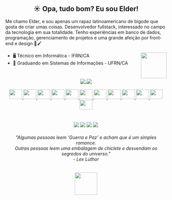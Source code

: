 <h2 align="center">
  ☀️ Opa, tudo bom? Eu sou Elder!
</h2>

<!--<img align="right" height="auto" width="300" src="https://i.pinimg.com/originals/24/41/da/2441dacfd5703b140a2816f82bd0f9c7.gif"/>-->
<span>Me chamo Elder, e sou apenas um rapaz latinoamericano de bigode que gosta de criar umas coisas. Desenvolvedor fullstack, interessado no campo da tecnologia em sua totalidade. Tenho experiências em banco de dados, programação, gerenciamento de projetos e uma grande afeição por front-end e design 👀🖌️</span>

<img align="right" height="80" width="80" src="https://i.pinimg.com/originals/03/78/f0/0378f01f2ace7b84bf01c7bb28b50df1.gif"/>
  
* 🖥️ Técnico em Informática - IFRN/CA <br>
* 💾 Graduando em Sistemas de Informações - UFRN/CA

#

<div align="center">
  <a href="https://veraxqy.github.io/">
  <img align="center" src="https://github-readme-stats.vercel.app/api?username=veraxqy&count_private=true&show_icons=true&title_color=FFED4D&text_color=F0F6FC&icon_color=FFE88A&bg_color=0D1117&locale=pt-BR&hide_border=True&include_all_commits=True&"/>
  <img align="center" src="https://github-readme-stats.vercel.app/api/top-langs/?username=veraxqy&title_color=FFED4D&text_color=F0F6FC&icon_color=FFE88A&bg_color=0D1117&locale=pt-BR&hide_border=True&layout=compact"/>
</div>

<div align="center" style="display: inline_block"><br>
  <img height="30" width="40" src="https://cdn.jsdelivr.net/gh/devicons/devicon@latest/icons/python/python-plain.svg" />
  <img height="30" width="40" src="https://cdn.jsdelivr.net/gh/devicons/devicon@latest/icons/django/django-plain.svg" />
  <img height="30" width="40" src="https://cdn.jsdelivr.net/gh/devicons/devicon@latest/icons/html5/html5-plain.svg" />
  <img height="30" width="40" src="https://cdn.jsdelivr.net/gh/devicons/devicon@latest/icons/css3/css3-plain.svg" />
  <img height="30" width="40" src="https://cdn.jsdelivr.net/gh/devicons/devicon@latest/icons/figma/figma-original.svg" />
  <img height="30" width="40" src="https://cdn.jsdelivr.net/gh/devicons/devicon@latest/icons/photoshop/photoshop-plain.svg" />
  <img height="30" width="40" src="https://cdn.jsdelivr.net/gh/devicons/devicon@latest/icons/mysql/mysql-original.svg" />
  <img height="30" width="40" src="https://cdn.jsdelivr.net/gh/devicons/devicon@latest/icons/git/git-plain.svg" />
  <img height="30" width="40" src="https://cdn.jsdelivr.net/gh/devicons/devicon@latest/icons/c/c-plain.svg" />
  <img height="30" width="40" src="https://cdn.jsdelivr.net/gh/devicons/devicon@latest/icons/linux/linux-plain.svg" />
  <img height="30" width="40" src="https://cdn.jsdelivr.net/gh/devicons/devicon@latest/icons/visualstudio/visualstudio-plain.svg" />
  <img height="30" width="40" src="https://cdn.jsdelivr.net/gh/devicons/devicon@latest/icons/trello/trello-plain.svg" />
</div>

#
<div align="center">
  <a href="mailto:veraxqy@gmail.com.br"><img src="https://img.shields.io/badge/Gmail-D14836?style=for-the-badge&logo=gmail&logoColor=white"/></a>
  <a href="https://github.com/veraxqy"><img src="https://img.shields.io/badge/GitHub-100000?style=for-the-badge&logo=github&logoColor=white"/></a>
  <a href="https://www.linkedin.com/in/veraxqy/"><img src="https://img.shields.io/badge/LinkedIn-0077B5?style=for-the-badge&logo=linkedin&logoColor=white"/></a>
  <a href="https://www.instagram.com/veraxqy.ui/"><img src="https://img.shields.io/badge/Instagram-E4405F?style=for-the-badge&logo=instagram&logoColor=white"/></a>
</div>

<div align="center">
  
  ###### "Algumas pessoas leem 'Guerra e Paz' e acham que é um simples romance. <br>Outras pessoas leem uma embalagem de chiclete e desvendam os segredos do universo." <br> - Lex Luthor
</div>

<div align="center">
  <img heigth="70" width="70" src="https://i.pinimg.com/originals/31/b5/43/31b54320ec8fa9b229c275bade869541.gif"/>
</div>
